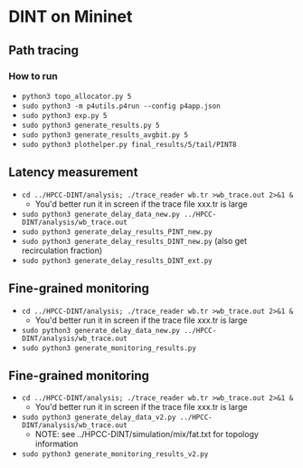 # DINT on Mininet

## Path tracing

### How to run

- `python3 topo_allocator.py 5`
- `sudo python3 -m p4utils.p4run --config p4app.json`
- `sudo python3 exp.py 5`
- `sudo python3 generate_results.py 5`
- `sudo python3 generate_results_avgbit.py 5`
- `sudo python3 plothelper.py final_results/5/tail/PINT8`

## Latency measurement

- `cd ../HPCC-DINT/analysis; ./trace_reader wb.tr >wb_trace.out 2>&1 &`
	+ You'd better run it in screen if the trace file xxx.tr is large
- `sudo python3 generate_delay_data_new.py ../HPCC-DINT/analysis/wb_trace.out`
- `sudo python3 generate_delay_results_PINT_new.py`
- `sudo python3 generate_delay_results_DINT_new.py` (also get recirculation fraction)
- `sudo python3 generate_delay_results_DINT_ext.py`

## Fine-grained monitoring

- `cd ../HPCC-DINT/analysis; ./trace_reader wb.tr >wb_trace.out 2>&1 &`
	+ You'd better run it in screen if the trace file xxx.tr is large
- `sudo python3 generate_delay_data_new.py ../HPCC-DINT/analysis/wb_trace.out`
- `sudo python3 generate_monitoring_results.py`

## Fine-grained monitoring

- `cd ../HPCC-DINT/analysis; ./trace_reader wb.tr >wb_trace.out 2>&1 &`
	+ You'd better run it in screen if the trace file xxx.tr is large
- `sudo python3 generate_delay_data_v2.py ../HPCC-DINT/analysis/wb_trace.out`
	+ NOTE: see ../HPCC-DINT/simulation/mix/fat.txt for topology information
- `sudo python3 generate_monitoring_results_v2.py`
